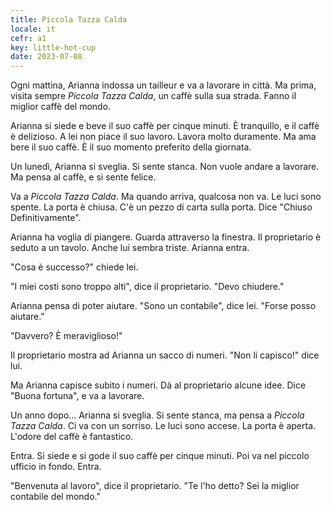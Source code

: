 ```yaml
---
title: Piccola Tazza Calda
locale: it
cefr: a1
key: little-hot-cup
date: 2023-07-08
---
```


Ogni mattina, Arianna indossa un tailleur e va a lavorare in città. Ma prima, visita sempre *Piccola Tazza Calda*, un caffè sulla sua strada. Fanno il miglior caffè del mondo.

Arianna si siede e beve il suo caffè per cinque minuti. È tranquillo, e il caffè è delizioso. A lei non piace il suo lavoro. Lavora molto duramente. Ma ama bere il suo caffè. È il suo momento preferito della giornata.

Un lunedì, Arianna si sveglia. Si sente stanca. Non vuole andare a lavorare. Ma pensa al caffè, e si sente felice.

Va a *Piccola Tazza Calda*. Ma quando arriva, qualcosa non va. Le luci sono spente. La porta è chiusa. C'è un pezzo di carta sulla porta. Dice "Chiuso Definitivamente".

Arianna ha voglia di piangere. Guarda attraverso la finestra. Il proprietario è seduto a un tavolo. Anche lui sembra triste. Arianna entra.

"Cosa è successo?" chiede lei.

"I miei costi sono troppo alti", dice il proprietario. "Devo chiudere."

Arianna pensa di poter aiutare. "Sono un contabile", dice lei. "Forse posso aiutare."

"Davvero? È meraviglioso!"

Il proprietario mostra ad Arianna un sacco di numeri. "Non li capisco!" dice lui.

Ma Arianna capisce subito i numeri. Dà al proprietario alcune idee. Dice "Buona fortuna", e va a lavorare.

Un anno dopo... Arianna si sveglia. Si sente stanca, ma pensa a *Piccola Tazza Calda*. Ci va con un sorriso. Le luci sono accese. La porta è aperta. L'odore del caffè è fantastico.

Entra. Si siede e si gode il suo caffè per cinque minuti. Poi va nel piccolo ufficio in fondo. Entra.

"Benvenuta al lavoro", dice il proprietario. "Te l'ho detto? Sei la miglior contabile del mondo."